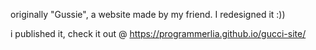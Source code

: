 originally "Gussie", a website made by my friend. I redesigned it :))


i published it, check it out @ https://programmerlia.github.io/gucci-site/
